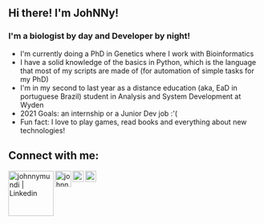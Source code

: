 ## Hi there! I'm JohNNy!

### I'm a biologist by day and Developer by night!

- I'm currently doing a PhD in Genetics where I work with Bioinformatics
- I have a solid knowledge of the basics in Python, which is the language that most of my scripts are made of (for automation of simple tasks for my PhD)
- I'm in my second to last year as a distance education (aka, EaD in portuguese Brazil) student in Analysis and System Development at Wyden
- 2021 Goals: an internship or a Junior Dev job :'(
- Fun fact: I love to play games, read books and everything about new technologies!

## Connect with me:

[<img align="left" alt="johnnymundi | Linkedin" width="90px" src="https://cdn.worldvectorlogo.com/logos/linkedin.svg" />][linkedin]
[<img align="left" alt="johnnymundi | Twitter" width="32px" src="https://cdn.worldvectorlogo.com/logos/twitter-6.svg" />][twitter]
[<img align="left" alt="johnnymundi | Instagram" width="22px" src="https://cdn.worldvectorlogo.com/logos/instagram-2016-6.svg" />][instagram]
[<img align="left" alt="johnnymundi | Facebook" width="22px" src="https://cdn.worldvectorlogo.com/logos/facebook-3.svg" />][facebook]


<br/>
<br/>

[twitter]: https://twitter.com/johnnymundi
[linkedin]: https://linkedin.com/in/johnny-sousa-487435a8/
[instagram]: https://www.instagram.com/johnnysf/
[facebook]: https://www.facebook.com/johnnymundi/
